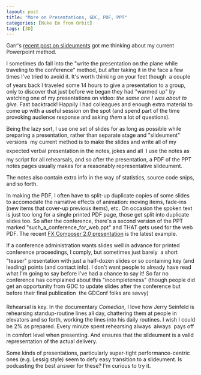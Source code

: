 ```yaml
---
layout: post
title: "More on Presentations, GDC, PDF, PPT"
categories: [Nuke Em from Orbit]
tags: [3D]
---
```

Garr's <a href="http://presentationzen.blogs.com/presentationzen/2006/04/slideuments_and.html">recent post on slideuments</a> got me thinking about my current Powerpoint method.

I sometimes do fall into the "write the presentation on the plane while traveling to the conference" method, but after taking it in the face a few times I've tried to avoid it. It's worth thinking on your feet though &#151; a couple of years back I traveled some 14 hours to give a presentation to a group, only to discover that just before we began they had "warmed up" by watching one of my presentations on video: <i>the same one I was about to give.</i> Fast backtrack! Happily I had colleagues and enough extra material to come up with a useful session on the spot (and spend part of the time provoking audience response and asking <i>them</i> a lot of questions).
<!--more-->

Being the lazy sort, I use one set of slides for as long as possible while preparing a presentation, rather than separate stage and "slideument" versions &#151; my current method is to make the slides and write all of my expected verbal presentation in the notes, jokes and all &#151; I use the notes as my script for all rehearsals, and so after the presentation, a PDF of the PPT notes pages usually makes for a reasonably representative slideument.

The notes also contain extra info in the way of statistics, source code snips, and so forth.

In making the PDF, I often have to split-up duplicate copies of some slides to accomodate the narrative effects of animation: moving items, fade-ins (new items that cover-up previous items), etc. On occasion the spoken text is just too long for a single printed PDF page, those get split into duplicate slides too. So after the conference, there's a second version of the PPT marked "such_a_conference_for_web.ppt" and THAT gets used for the web PDF. The recent <a href="http://developer.nvidia.com/object/fx-composer2-pipeline-gdc-2006.html">FX Composer 2.0 presentation</a> is the latest example.

If a conference administration wants slides well in advance for printed conference proceedings, I comply, but sometimes just barely &#151; a short "teaser" presentation with just a half-dozen slides or so containing key (and leading) points (and contact info). I don't want people to already have read what I'm going to say before I've had a chance to say it! So far no conference has complained about this "incompleteness" (though people did get an opportunity from GDC to update slides after the conference but before their final publication &#151; the GDConf folks are savvy)

Rehearsal is key. In the documentary <cite>Comedian,</cite> I love how Jerry Seinfeld is rehearsing standup-routine lines all day, chattering them at people in elevators and so forth, working the lines into his daily routines. I wish I could be 2% as prepared. Every minute spent rehearsing always &#151; always &#151; pays off in comfort level when presenting. And ensures that the slideument is a valid representation of the actual delivery.

Some kinds of presentations, particularly super-tight performance-centric ones (e.g. Lessig style) seem to defy easy transition to a slideument. Is podcasting the best answer for these? I'm curious to try it.
